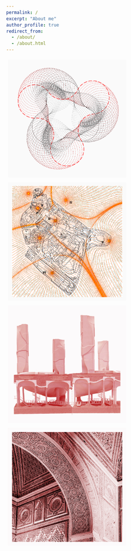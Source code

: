 ```yaml
---
permalink: /
excerpt: "About me"
author_profile: true
redirect_from: 
  - /about/
  - /about.html
---
```

<style>
    .content_img{
     position: relative;
     width: 320px;
     float: left;
     padding: 5px;
    } 

    .content_img .icontext{
        position: absolute;
        top: 50%;
        left: 50%;
        transform: translate(-50%, -50%);
        background: yellow;
        color: gray;
        margin: 5px;
        font-size:54px;
        font-family: sans-serif;
        opacity: 0.2;
        visibility: hidden;
        -webkit-transition: visibility 0s, opacity 0.5s linear; 
        transition: visibility 0s, opacity 0.5s linear;
    }
    
    .content_img:hover {
        cursor: pointer;
    }
    
    .content_img:hover .icontext{
        padding: 8px;
        visibility: visible;
        opacity: 0.7; 
        background-color: yellow;
    } 
</style>


<div style="text-align:center; float: left;">
  
  <div class="content_img">
    <a href="https://yingjun-mou.github.io/projects/"><img src="../images/Icon_coding.png"/></a>
    <div style="position: absolute; top: 50%; left: 50%; transform: translate(-50%, -50%);">
      <h1 class="icontext">CODING</h1>      
    </div>
  </div>  
  
  <div class="content_img">
    <a href="https://yingjun-mou.github.io/publications/"><img src="../images/Icon_research_red.jpg"/></a>
    <div style="position: absolute; top: 50%; left: 50%; transform: translate(-50%, -50%);">
      <h1 class="icontext">RESEARCH</h1>      
    </div>
  </div>

</div>

<div style="text-align:center; float: left;">
  
  <div class="content_img">
    <a href="https://yingjun-mou.github.io/projects/#start_Design"><img src="../images/Icon_design_red.jpg"/></a>
    <div style="position: absolute; top: 50%; left: 50%; transform: translate(-50%, -50%);">
      <h1 class="icontext">DESIGN</h1>      
    </div>
  </div>  
  
  <div class="content_img">
    <a href="https://yingjun-mou.github.io/travel/"><img src="../images/Icon_travel_red.jpg"/></a>
    <div style="position: absolute; top: 50%; left: 50%; transform: translate(-50%, -50%);">
      <h1 class="icontext">TRAVEL</h1>      
    </div>
  </div>

</div>
